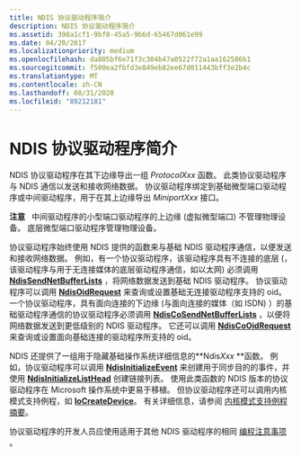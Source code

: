 ```yaml
---
title: NDIS 协议驱动程序简介
description: NDIS 协议驱动程序简介
ms.assetid: 398a1cf1-9bf8-45a5-9b6d-65467d061e99
ms.date: 04/20/2017
ms.localizationpriority: medium
ms.openlocfilehash: da805bf6e71f3c304b47a0522f72a1aa162586b1
ms.sourcegitcommit: f500ea2fbfd3e849eb82ee67d011443bff3e2b4c
ms.translationtype: MT
ms.contentlocale: zh-CN
ms.lasthandoff: 08/31/2020
ms.locfileid: "89212181"
---
```

# <a name="introduction-to-ndis-protocol-drivers"></a>NDIS 协议驱动程序简介


NDIS 协议驱动程序在其下边缘导出一组 *ProtocolXxx* 函数。 此类协议驱动程序与 NDIS 通信以发送和接收网络数据。 协议驱动程序绑定到基础微型端口驱动程序或中间驱动程序，用于在其上边缘导出 *MiniportXxx* 接口。

**注意**   中间驱动程序的小型端口驱动程序的上边缘 (虚拟微型端口) 不管理物理设备。 底层微型端口驱动程序管理物理设备。

 

协议驱动程序始终使用 NDIS 提供的函数来与基础 NDIS 驱动程序通信，以便发送和接收网络数据。 例如，有一个协议驱动程序，该驱动程序具有不连接的底层 (，该驱动程序与用于无连接媒体的底层驱动程序通信，如以太网) 必须调用 [**NdisSendNetBufferLists**](/windows-hardware/drivers/ddi/ndis/nf-ndis-ndissendnetbufferlists) ，将网络数据发送到基础 NDIS 驱动程序。 协议驱动程序可以调用 [**NdisOidRequest**](/windows-hardware/drivers/ddi/ndis/nf-ndis-ndisoidrequest) 来查询或设置基础无连接驱动程序支持的 oid。 一个协议驱动程序，具有面向连接的下边缘 (与面向连接的媒体（如 ISDN) ）的基础驱动程序通信的协议驱动程序必须调用 [**NdisCoSendNetBufferLists**](/windows-hardware/drivers/ddi/ndis/nf-ndis-ndiscosendnetbufferlists) ，以便将网络数据发送到更低级别的 NDIS 驱动程序。 它还可以调用 [**NdisCoOidRequest**](/windows-hardware/drivers/ddi/ndis/nf-ndis-ndiscooidrequest) 来查询或设置面向基础连接的驱动程序所支持的 oid。

NDIS 还提供了一组用于隐藏基础操作系统详细信息的**Ndis<em>Xxx</em> **函数。 例如，协议驱动程序可以调用 [**NdisInitializeEvent**](/windows-hardware/drivers/ddi/ndis/nf-ndis-ndisinitializeevent) 来创建用于同步目的的事件，并使用 [**NdisInitializeListHead**](/windows-hardware/drivers/ddi/ndis/nf-ndis-ndisinitializelisthead) 创建链接列表。 使用此类函数的 NDIS 版本的协议驱动程序在 Microsoft 操作系统中更易于移植。 但协议驱动程序还可以调用内核模式支持例程，如 [**IoCreateDevice**](/windows-hardware/drivers/ddi/wdm/nf-wdm-iocreatedevice)。 有关详细信息，请参阅 [内核模式支持例程摘要](/windows-hardware/drivers/ddi/index)。

协议驱动程序的开发人员应使用适用于其他 NDIS 驱动程序的相同 [编程注意事项](network-driver-programming-considerations.md) 。

 


